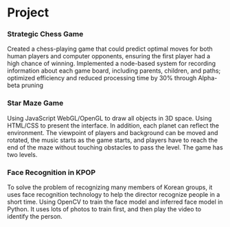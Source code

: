 # Project
### Strategic Chess Game
Created a chess-playing game that could predict optimal moves for both human players and computer opponents, ensuring the first player had a high chance of winning. Implemented a node-based system for recording information about each game board, including parents, children, and paths; optimized efficiency and reduced processing time by 30% through Alpha-beta pruning
### Star Maze Game
Using JavaScript WebGL/OpenGL to draw all objects in 3D space. Using HTML/CSS to present the interface. In addition, each planet can reflect the environment. The viewpoint of players and background can be moved and rotated, the music starts as the game starts, and players have to reach the end of the maze without touching obstacles to pass the level. The game has two levels.
### Face Recognition in KPOP
To solve the problem of recognizing many members of Korean groups, it uses face recognition technology to help the director recognize people in a short time. Using OpenCV to train the face model and inferred face model in Python. It uses lots of photos to train first, and then play the video to identify the person.
